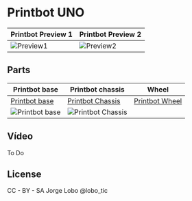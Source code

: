 # Printbot UNO

| Printbot Preview 1| Printbot Preview 2|
| ----- | ---- |
| ![Preview1](https://github.com/EchidnaShield/Recursos/blob/master/Dise%C3%B1os3D/Printbot/printbot_view2.jpg) | ![Preview2](https://github.com/EchidnaShield/Recursos/blob/master/Dise%C3%B1os3D/Printbot/printbot_view1.jpg) |

## Parts
| Printbot base | Printbot chassis | Wheel |
| ----- | ---- | ---- |
|[Printbot base ](https://github.com/EchidnaShield/Recursos/blob/master/Dise%C3%B1os3D/Printbot/arduinobase.stl) | [Printbot Chassis](https://github.com/EchidnaShield/Recursos/blob/master/Dise%C3%B1os3D/Printbot/chassis.stl) | [Printbot Wheel](https://github.com/EchidnaShield/Recursos/blob/master/Dise%C3%B1os3D/Printbot/wheel.stl) |
|![Printbot base ](https://github.com/EchidnaShield/Recursos/blob/master/Dise%C3%B1os3D/Printbot/arduinobase.jpg) | ![Printbot Chassis](https://github.com/EchidnaShield/Recursos/blob/master/Dise%C3%B1os3D/Printbot/chassis.jpg) |   |

## Vídeo
To Do

## License
CC - BY - SA
Jorge Lobo @lobo_tic
